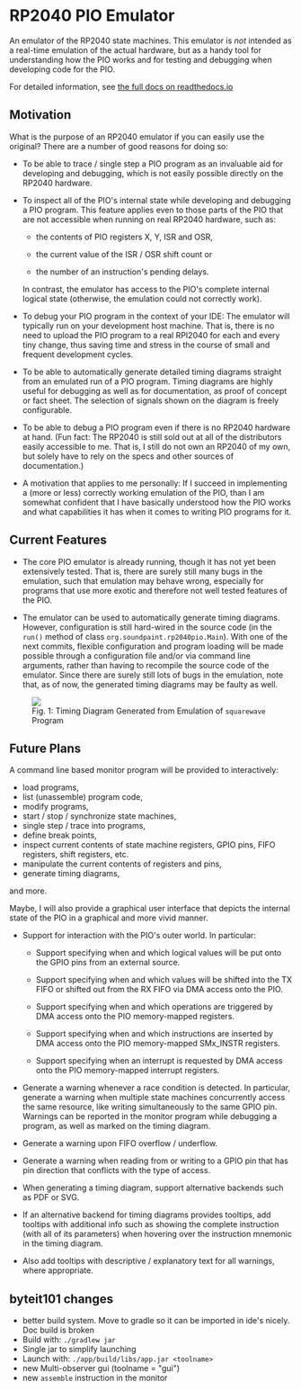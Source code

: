 # RP2040 PIO Emulator

An emulator of the RP2040 state machines.
This emulator is _not_ intended as a real-time emulation of the actual
hardware, but as a handy tool for understanding how the PIO works and
for testing and debugging when developing code for the PIO.

For detailed information, see [the full docs on readthedocs.io][1]

## Motivation

What is the purpose of an RP2040 emulator if you can easily use the
original?  There are a number of good reasons for doing so:

* To be able to trace / single step a PIO program as an invaluable aid
  for developing and debugging, which is not easily possible directly
  on the RP2040 hardware.

* To inspect all of the PIO's internal state while developing and
  debugging a PIO program.  This feature applies even to those parts
  of the PIO that are not accessible when running on real RP2040
  hardware, such as:

  * the contents of PIO registers X, Y, ISR and OSR,

  * the current value of the ISR / OSR shift count or

  * the number of an instruction's pending delays.

  In contrast, the emulator has access to the PIO's complete internal
  logical state (otherwise, the emulation could not correctly work).

* To debug your PIO program in the context of your IDE: The emulator
  will typically run on your development host machine.  That is, there
  is no need to upload the PIO program to a real RPI2040 for each and
  every tiny change, thus saving time and stress in the course of
  small and frequent development cycles.

* To be able to automatically generate detailed timing diagrams
  straight from an emulated run of a PIO program.  Timing diagrams are
  highly useful for debugging as well as for documentation, as proof
  of concept or fact sheet.  The selection of signals shown on the
  diagram is freely configurable.

* To be able to debug a PIO program even if there is no RP2040
  hardware at hand.  (Fun fact: The RP2040 is still sold out at all of
  the distributors easily accessible to me.  That is, I still do not
  own an RP2040 of my own, but solely have to rely on the specs and
  other sources of documentation.)

* A motivation that applies to me personally: If I succeed in
  implementing a (more or less) correctly working emulation of the
  PIO, than I am somewhat confident that I have basically understood
  how the PIO works and what capabilities it has when it comes to
  writing PIO programs for it.

## Current Features

* The core PIO emulator is already running, though it has not yet been
extensively tested.  That is, there are surely still many bugs in the
emulation, such that emulation may behave wrong, especially for
programs that use more exotic and therefore not well tested features
of the PIO.

* The emulator can be used to automatically generate timing diagrams.
However, configuration is still hard-wired in the source code (in the
```run()``` method of class ```org.soundpaint.rp2040pio.Main```).
With one of the next commits, flexible configuration and program
loading will be made possible through a configuration file and/or via
command line arguments, rather than having to recompile the source
code of the emulator.  Since there are surely still lots of bugs in
the emulation, note that, as of now, the generated timing diagrams may
be faulty as well.

<p>
  <figure>
    <a href="doc/screenshots/squarewave_1.png">
      <img src="doc/screenshots/squarewave_1.png" />
    </a>
    <br />
    <figcaption>
      Fig. 1: Timing Diagram Generated from Emulation of
      <code>squarewave</code> Program
    </figcaption>
  </figure>
</p>

## Future Plans

A command line based monitor program will be provided to
interactively:

* load programs,
* list (unassemble) program code,
* modify programs,
* start / stop / synchronize state machines,
* single step / trace into programs,
* define break points,
* inspect current contents of state machine registers, GPIO pins, FIFO
  registers, shift registers, etc.
* manipulate the current contents of registers and pins,
* generate timing diagrams,

and more.

Maybe, I will also provide a graphical user interface that depicts the
internal state of the PIO in a graphical and more vivid manner.

* Support for interaction with the PIO's outer world.  In particular:

  * Support specifying when and which logical values will be put onto
    the GPIO pins from an external source.

  * Support specifying when and which values will be shifted into the
    TX FIFO or shifted out from the RX FIFO via DMA access onto the
    PIO.

  * Support specifying when and which operations are triggered by
    DMA access onto the PIO memory-mapped registers.

  * Support specifying when and which instructions are inserted by
    DMA access onto the PIO memory-mapped SMx_INSTR registers.

  * Support specifying when an interrupt is requested by DMA access
    onto the PIO memory-mapped interrupt registers.

* Generate a warning whenever a race condition is detected.  In
  particular, generate a warning when multiple state machines
  concurrently access the same resource, like writing simultaneously
  to the same GPIO pin.  Warnings can be reported in the monitor
  program while debugging a program, as well as marked on the timing
  diagram.

* Generate a warning upon FIFO overflow / underflow.

* Generate a warning when reading from or writing to a GPIO pin that
  has pin direction that conflicts with the type of access.

* When generating a timing diagram, support alternative backends such
  as PDF or SVG.

* If an alternative backend for timing diagrams provides tooltips, add
  tooltips with additional info such as showing the complete
  instruction (with all of its parameters) when hovering over the
  instruction mnemonic in the timing diagram.

* Also add tooltips with descriptive / explanatory text for all
  warnings, where appropriate.
  
## byteit101 changes

 * better build system. Move to gradle so it can be imported in ide's nicely. Doc build is broken
 * Build with: `./gradlew jar`
 * Single jar to simplify launching
 * Launch with: `./app/build/libs/app.jar <toolname>`
 * new Multi-observer gui (toolname = "gui")
 * new `assemble` instruction in the monitor

<!-- References -->

[1]: https://rp2040pio-docs.readthedocs.io/
